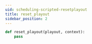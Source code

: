 ```yaml
---
uid: scheduling-scripted-resetplayout
title: reset_playout
sidebar_position: 2
---
```


```python
def reset_playout(playout, context):
    pass
```
